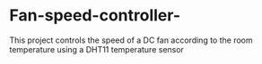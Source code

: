 # Fan-speed-controller-
This project controls the speed of a DC fan according to the room temperature using a DHT11 temperature sensor 
